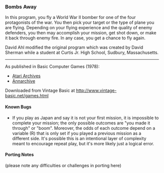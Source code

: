 ### Bombs Away

In this program, you fly a World War II bomber for one of the four protagonists of the war. You then pick your target or the type of plane you are flying. Depending on your flying experience and the quality of enemy defenders, you then may accomplish your mission, get shot down, or make it back through enemy fire. In any case, you get a chance to fly again.

David Ahl modified the original program which was created by David Sherman while a student at Curtis Jr. High School, Sudbury, Massachusetts.

---

As published in Basic Computer Games (1978):
- [Atari Archives](https://www.atariarchives.org/basicgames/showpage.php?page=24)
- [Annarchive](https://annarchive.com/files/Basic_Computer_Games_Microcomputer_Edition.pdf#page=39)

Downloaded from Vintage Basic at
http://www.vintage-basic.net/games.html

#### Known Bugs

- If you play as Japan and say it is not your first mission, it is impossible to complete your mission; the only possible outcomes are "you made it through" or "boom".  Moreover, the odds of each outcome depend on a variable (R) that is only set if you played a previous mission as a different side.  It's possible this is an intentional layer of complexity meant to encourage repeat play, but it's more likely just a logical error.

#### Porting Notes

(please note any difficulties or challenges in porting here)

